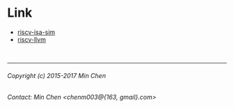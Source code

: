
Link
==========================================

- [riscv-isa-sim](http://github.com/riscv/riscv-isa-sim "RISC-V ISA Simulator")<br>
- [riscv-llvm](http://github.com/lowRISC/riscv-llvm "RISC-V Backend for LLVM")<br>
<br>

------------------------------------------
###### Copyright (c) 2015-2017 Min Chen<br>
###### Contact: Min Chen <chenm003@{163, gmail}.com><br>
